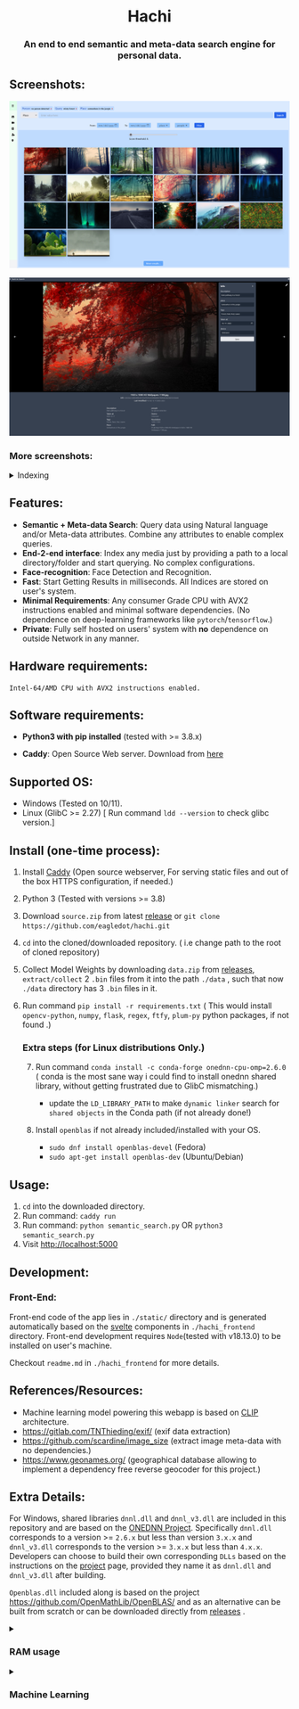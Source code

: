 <h1 align="center">Hachi</h1>

<h3 align="center">
    An end to end semantic and meta-data search engine for personal data.
</h1>

## Screenshots:
![query](/images/assets/screenshot_query.png "query screenshot")

![image_card](/images/assets/screenshot_image_card.png "image card screenshot")

### More screenshots:
	
<details>
	<summary>Indexing</summary>
    <img src = "/images/assets/screenshot_indexing.png" alt="screenshot indexing">
</details>

## Features:
- **Semantic + Meta-data Search**: Query data using Natural language and/or Meta-data attributes. Combine any attributes to enable complex queries.
- **End-2-end interface**: Index any media just by providing a path to a local directory/folder and start querying. No complex configurations. 
- **Face-recognition**: Face Detection and Recognition.
- **Fast**: Start Getting Results in milliseconds. All Indices are stored on user's system.
- **Minimal Requirements**: Any consumer Grade CPU with AVX2 instructions enabled and minimal software dependencies. (No dependence on deep-learning frameworks like ``pytorch``/``tensorflow``.)
- **Private**: Fully self hosted on users' system with **no** dependence on outside Network in any manner.

## Hardware requirements:
    Intel-64/AMD CPU with AVX2 instructions enabled.

## Software requirements:
-   **Python3 with pip installed** (tested with >= 3.8.x)

-   **Caddy**:  Open Source Web server. Download from [here](https://caddyserver.com/docs/install)

## Supported OS:
* Windows (Tested on 10/11).
* Linux   (GlibC >= 2.27)         [ Run command ``ldd --version`` to check glibc version.]

## Install (one-time process):

1. Install [Caddy](https://caddyserver.com/docs/install) (Open source webserver, For serving static files and out of the box HTTPS configuration, if needed.)
2. Python 3 (Tested with versions >= 3.8)
3. Download ``source.zip``  from latest [release](https://github.com/eagledot/hachi/releases) or ``git clone https://github.com/eagledot/hachi.git``
4. ``cd`` into the cloned/downloaded repository.       ( i.e change path to the root of cloned repository)
5. Collect Model Weights by downloading ``data.zip`` from  [releases](https://github.com/eagledot/hachi/releases/download/v1.0/data.zip), ``extract/collect`` 2 `.bin` files from it into the path ``./data`` , such that now ``./data`` directory has 3 ``.bin`` files in it.
6. Run command ``pip install -r requirements.txt``   ( This would install ``opencv-python``, ``numpy``, ``flask``, ``regex``, ``ftfy``, ``plum-py`` python packages, if not found .)

    ### Extra steps (for Linux distributions Only.)

    7. Run command ``conda install -c conda-forge onednn-cpu-omp=2.6.0`` ( conda is the most sane way i could find to install onednn shared library, without getting frustrated due to GlibC mismatching.)

        * update the ``LD_LIBRARY_PATH`` to make ``dynamic linker`` search for ``shared objects`` in the Conda path (if     not already done!)

    8. Install ``openblas`` if not already included/installed with your OS.
        *   ``sudo dnf install openblas-devel`` (Fedora)
        *   ``sudo apt-get install openblas-dev``  (Ubuntu/Debian)

## Usage:
1. ``cd`` into the downloaded directory.
2.  Run command: ``caddy run``
3. Run command: ``python semantic_search.py``  OR ``python3 semantic_search.py``
4. Visit [http://localhost:5000](http://localhost:5000)

## Development:

### Front-End:
Front-end code of the app lies in ``./static/`` directory and is generated automatically based on the [svelte](https://svelte.dev/) components in ``./hachi_frontend`` directory.
Front-end development requires ``Node``(tested with v18.13.0) to be installed on user's machine.

Checkout ``readme.md`` in ``./hachi_frontend`` for more details. 


## References/Resources:
* Machine learning model powering this webapp is based on [CLIP](https://github.com/openai/CLIP) architecture.
* https://gitlab.com/TNThieding/exif/ (exif data extraction)
* https://github.com/scardine/image_size (extract image meta-data with no dependencies.)
* https://www.geonames.org/   (geographical database allowing to implement a dependency free reverse geocoder for this project.)

## Extra Details:
For Windows, shared libraries  ``dnnl.dll`` and ``dnnl_v3.dll`` are included in this repository and are based on the [ONEDNN Project](https://github.com/oneapi-src/oneDNN).
Specifically ``dnnl.dll`` corresponds to a version >= ``2.6.x`` but less than version ``3.x.x`` and ``dnnl_v3.dll`` corresponds to the version >= ``3.x.x`` but less than ``4.x.x``.
Developers can choose to build their own corresponding ``DLLs`` based on the instructions on the [project](https://github.com/oneapi-src/oneDNN#requirements-for-building-from-source) page, provided they name it as ``dnnl.dll`` and ``dnnl_v3.dll`` after building.

``Openblas.dll`` included along is based on the project https://github.com/OpenMathLib/OpenBLAS/ and as an alternative can be built from scratch or can be downloaded directly from [releases](https://github.com/OpenMathLib/OpenBLAS/releases) . 

<details>
  <summary><h3>RAM usage</h3></summary>
  Server hovers at 1100 Mb of RAM usage, which also includes around 650 Mb usage by CLIP Machine-learning model.
  In future, idea is to use ``image-encoder`` only during indexing, which should save us about 350 Mb RAM usage.
</details>

<details>
  <summary><h3>Machine Learning</h3></summary>
  Machine learning portion currently is comprised of <b>CLIP</b>, and a Face-recognition pipeline, based on the following code repositories.
  * https://github.com/biubug6/Pytorch_Retinface (for face detection and landmarks prediction).
  * https://github.com/TreB1eN/insightFace_Pytorch (for face recognition)
  * https://github.com/openai/clip                 (CLIP image and text encoders)

  Compiled models shipped along are modified (and fine-tuned) versions, built upon the work mentioned above and are written completely in Nim for production deployment.
  `__init__` files in `ML` directory should be modified in case a user wants to use a custom/new model in-place of default models, or open an issue in case needs help !
  

## FAQs:

<details>
	<summary>What is Hachi ?</summary>

Hachi is an end to end semantic and meta-data search engine for personal data.	

**end to end**: It takes care of embeddings generation, meta-data extraction, storage, and retrieval without any intervention for data in a directory pointed to by user. It doesn't modify original data in any form.   	

**Semantic**:   Understands natural language query.

**meta-data**:  Extracts possible meta-data like `filename`, `directory`, available `exif-data` for a resource like an image. 

**Search**:    Provides an unified interface to allow search using semantic and/or meta-data attributes, hence allowing complex queries.


</details>
